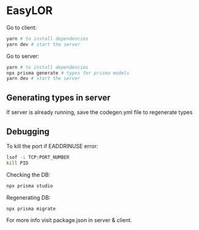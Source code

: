 # EasyLOR


Go to client:

```bash
yarn # to install dependencies
yarn dev # start the server
```

Go to server:

```bash
yarn # to install dependencies
npx prisma generate # types for prisma models
yarn dev # start the server
```

## Generating types in server
If server is already running, save the codegen.yml file to regenerate types

## Debugging

To kill the port if EADDRINUSE error:

```bash
lsof -i TCP:PORT_NUMBER
kill PID
```

Checking the DB:

```bash
npx prisma studio
```

Regenerating DB:

```bash
npx prisma migrate
```

For more info visit  package.json in server & client.
